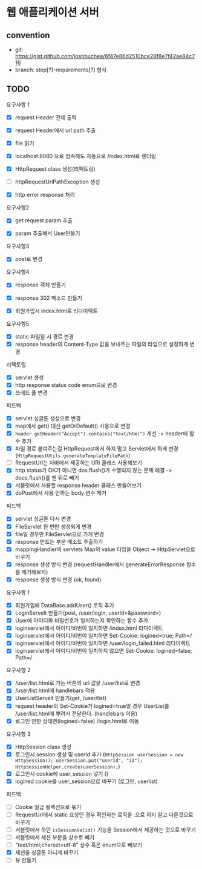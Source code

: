 # 웹 애플리케이션 서버
## convention

* git: https://gist.github.com/joshbuchea/6f47e86d2510bce28f8e7f42ae84c716
* branch: step[?]-requirements[?] 형식



## TODO

요구사항 1

- [x] request Header 전체 출력
- [x] request Header에서 url path 추출
- [x] file 읽기
- [x] localhost:8080 으로 접속해도 자동으로 /index.html로 렌더링
- [x] HttpRequest class 생성(리팩토링)
- [ ] httpRequestUrlPathException 생성
- [x] http error response 처리



요구사항2

- [x] get request param 추출
- [x] param 추출해서 User만들기



요구사항3

- [x] post로 변경



요구사항4

- [x] response 객체 만들기
- [x] response 302 메소드 만들기
- [x] 회원가입시 index.html로 리다이렉트



요구사항5

- [x] static 파일일 시 경로 변경
- [x] response header의 Content-Type 값을 보내주는 파일의 타입으로 설정하게 변경

리팩토링

- [x] servlet 생성
- [x] http response status code enum으로 변경
- [x] 쓰레드 풀 변경

피드백

- [x] servlet 싱글톤 생성으로 변경
- [x] map에서 get() 대신 getOrDefault() 사용으로 변경
- [x] ```header.getHeader("Accept").contains("text/html")``` 개선 -> header에 함수 추가
- [x] 파일 경로 붙여주는걸 HttpRequest에서 하지 말고 Servlet에서 하게 변경(```HttpRequestUtils.generateTemplateFilePath```)
- [ ] RequestUri는 자바에서 제공하는 URI 클래스 사용해보기
- [x] http status가 OK가 아니면 dos.flush()가 수행되지 않는 문제 해결 -> docs.flush()를 맨 뒤로 빼기
- [x] 서블릿에서 사용할 response header 클래스 만들어보기
- [x] doPost에서 사용 안하는 body 변수 제거

피드백

- [x] servlet 싱글톤 다시 변경
- [x] FileServlet 한 번만 생성되게 변경
- [x] file일 경우만 FileServlet으로 가게 변경
- [x] response 만드는 부분 메소드 추출하기
- [x] mappingHandler의 servlets Map의 value 타입을 Object -> HttpServlet으로 바꾸기
- [x] response 생성 방식 변경 (requestHandler에서 generateErrorResponse 함수를 제거해보자)
- [x] response 생성 방식 변경 (ok, found)

요구사항 1

- [x] 회원가입에 DataBase.addUser() 로직 추가
- [x] LoginServelt 만들기(post, /user/login, userId=&password=)
- [x] User에 아이디와 비밀번호가 일치하는지 확인하는 함수 추가
- [x] loginservlet에서 아이디/비번이 일치하면 /index.html 리다이렉트
- [x] loginservlet에서 아이디/비번이 일치하면 Set-Cookie: logined=true; Path=/
- [x] loginservlet에서 아이디/비번이 일치하면 /user/login_failed.html 리다이렉트
- [x] loginservlet에서 아이디/비번이 일치하지 않으면 Set-Cookie: logined=false; Path=/

요구사항 2

- [x] /user/list.html로 가는 버튼의 url 값을 /user/list로 변경
- [x] /user/list.html에 handlebars 적용
- [x] UserListServelt 만들기(get, /user/list)
- [x] request header의 Set-Cookie가 logined=true일 경우 UserList를 /user/list.html에 뿌려서 전달한다. (handlebars 이용)
- [x] 로그인 안한 상태면(logined=false) /login.html로 이동

요구사항 3

- [x] HttpSession class 생성
- [x] 로그인시 session 생성 및 userId 추가 (```HttpSession userSession = new HttpSession(); userSession.put("userId", "id"); HttpSessionHelper.create(userSession);```)
- [x] 로그인시 cookie에 user_session 넣기 ()
- [x] logined cookie를 user_session으로 바꾸기 (로그인, userlist)

피드백

- [ ] Cookie 일급 컬렉션으로 묶기
- [ ] RequestUri에서 static 요청인 경우 확인하는 로직을 .으로 하지 말고 다른것으로 바꾸기
- [ ] 서블릿에서 하던 ```isSessionValid()``` 기능을 Session에서 제공하는 것으로 바꾸기
- [ ] 서블릿에서 세션 부분을 상수로 빼기
- [ ] "text/html;charset=utf-8" 상수 혹은 enum으로 빼보기
- [x] 세션을 싱글톤 아니게 바꾸기
- [ ] 뷰 만들기
